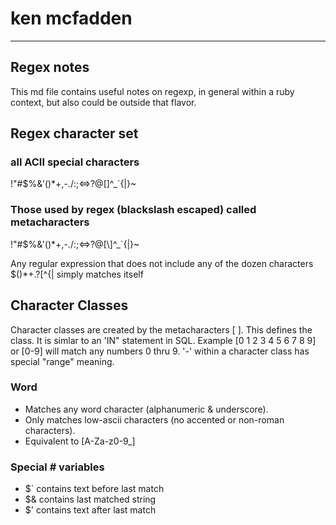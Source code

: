 # ken mcfadden 
------------------------------------------------
## Regex notes
This md file contains useful notes on regexp, in general within a ruby context, but also could be outside that flavor.

## Regex character set
### all ACII special characters
!"#$%&'()*+,-./:;<=>?@[\]^_`{|}~

### Those used by regex (blackslash escaped)  called  metacharacters
 !"#\$%&'\(\)\*\+,-\./:;<=>\?@\[\\]\^_`\{\|}~
 
 Any regular expression that does not include any of the dozen characters $()*+.?[\^{| simply matches itself

## Character Classes
Character classes are created by the metacharacters [ ].  This defines the class.  It is simlar to an 'IN" statement in SQL.
Example [0 1 2 3 4 5 6 7 8 9] or [0-9] will match any numbers 0 thru 9.  '-' within a character class has special "range" meaning.
### Word
- Matches any word character (alphanumeric & underscore). 
- Only matches low-ascii characters (no accented or non-roman characters).
- Equivalent to [A-Za-z0-9_]

### Special # variables
 
- $` contains text before last match
- $& contains last matched string
- $' contains text after last match

